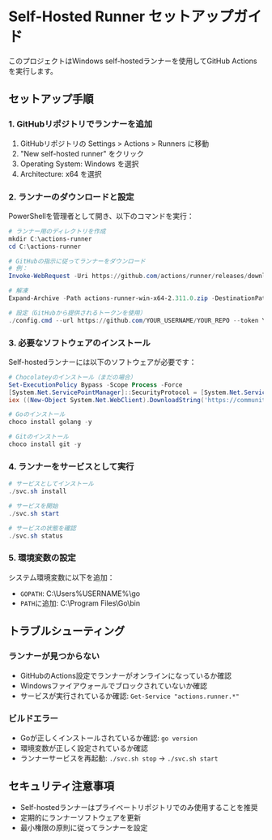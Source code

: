# Self-Hosted Runner セットアップガイド

このプロジェクトはWindows self-hostedランナーを使用してGitHub Actionsを実行します。

## セットアップ手順

### 1. GitHubリポジトリでランナーを追加

1. GitHubリポジトリの Settings > Actions > Runners に移動
2. "New self-hosted runner" をクリック
3. Operating System: Windows を選択
4. Architecture: x64 を選択

### 2. ランナーのダウンロードと設定

PowerShellを管理者として開き、以下のコマンドを実行：

```powershell
# ランナー用のディレクトリを作成
mkdir C:\actions-runner
cd C:\actions-runner

# GitHubの指示に従ってランナーをダウンロード
# 例：
Invoke-WebRequest -Uri https://github.com/actions/runner/releases/download/v2.311.0/actions-runner-win-x64-2.311.0.zip -OutFile actions-runner-win-x64-2.311.0.zip

# 解凍
Expand-Archive -Path actions-runner-win-x64-2.311.0.zip -DestinationPath .

# 設定（GitHubから提供されるトークンを使用）
./config.cmd --url https://github.com/YOUR_USERNAME/YOUR_REPO --token YOUR_TOKEN
```

### 3. 必要なソフトウェアのインストール

Self-hostedランナーには以下のソフトウェアが必要です：

```powershell
# Chocolateyのインストール（まだの場合）
Set-ExecutionPolicy Bypass -Scope Process -Force
[System.Net.ServicePointManager]::SecurityProtocol = [System.Net.ServicePointManager]::SecurityProtocol -bor 3072
iex ((New-Object System.Net.WebClient).DownloadString('https://community.chocolatey.org/install.ps1'))

# Goのインストール
choco install golang -y

# Gitのインストール
choco install git -y
```

### 4. ランナーをサービスとして実行

```powershell
# サービスとしてインストール
./svc.sh install

# サービスを開始
./svc.sh start

# サービスの状態を確認
./svc.sh status
```

### 5. 環境変数の設定

システム環境変数に以下を追加：

- `GOPATH`: C:\Users\%USERNAME%\go
- `PATH`に追加: C:\Program Files\Go\bin

## トラブルシューティング

### ランナーが見つからない

- GitHubのActions設定でランナーがオンラインになっているか確認
- Windowsファイアウォールでブロックされていないか確認
- サービスが実行されているか確認: `Get-Service "actions.runner.*"`

### ビルドエラー

- Goが正しくインストールされているか確認: `go version`
- 環境変数が正しく設定されているか確認
- ランナーサービスを再起動: `./svc.sh stop` → `./svc.sh start`

## セキュリティ注意事項

- Self-hostedランナーはプライベートリポジトリでのみ使用することを推奨
- 定期的にランナーソフトウェアを更新
- 最小権限の原則に従ってランナーを設定